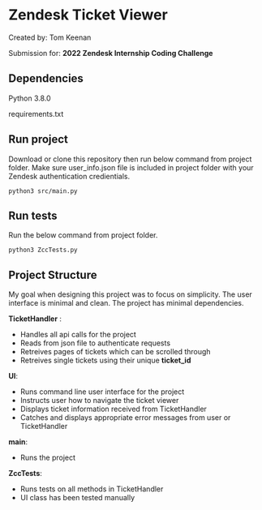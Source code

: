 # Zendesk Ticket Viewer

Created by: Tom Keenan

Submission for: **2022 Zendesk Internship Coding Challenge**



## Dependencies
Python 3.8.0

requirements.txt

## Run project
Download or clone this repository then run below command from project folder. Make sure user_info.json file is included in project folder with your Zendesk authentication credientials.

    python3 src/main.py

## Run tests
Run the below command from project folder.

    python3 ZccTests.py

 
## Project Structure

My goal when designing this project was to focus on simplicity. The user interface is minimal and clean. The project has minimal dependencies.

**TicketHandler** :

 - Handles all api calls for the project
 - Reads from json file to authenticate requests
 - Retreives pages of tickets which can be scrolled through
 - Retreives single tickets using their unique **ticket_id**

**UI**:

 - Runs command line user interface for the project
 - Instructs user how to navigate the ticket viewer
 - Displays ticket information received from TicketHandler
 - Catches and displays appropriate error messages from user or TicketHandler
 
 **main**:
 
 - Runs the project

**ZccTests**:

 - Runs tests on all methods in TicketHandler
 - UI class has been tested manually

